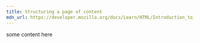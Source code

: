 ```yaml
---
title: Structuring a page of content
mdn_url: https://developer.mozilla.org/docs/Learn/HTML/Introduction_to_HTML/Structuring_a_page_of_content
---
```

some content here
